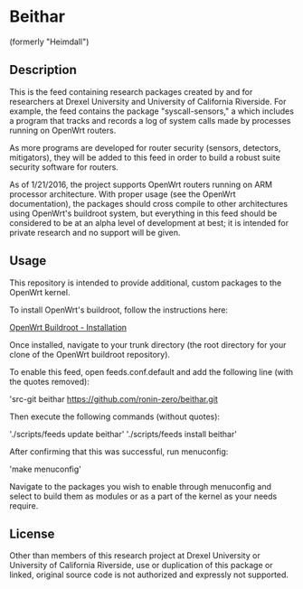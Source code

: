 # Beithar

(formerly "Heimdall")

## Description

This is the feed containing research packages created by and for researchers at Drexel University and University of California Riverside.  For example, the feed contains the package "syscall-sensors," a which includes a program that tracks and records a log of system calls made by processes running on OpenWrt routers.

As more programs are developed for router security (sensors, detectors, mitigators), they will be added to this feed in order to build a robust suite security software for routers.

As of 1/21/2016, the project supports OpenWrt routers running on ARM processor architecture.  With proper usage (see the OpenWrt documentation), the packages should cross compile to other architectures using OpenWrt's buildroot system, but everything in this feed should be considered to be at an alpha level of development at best; it is intended for private research and no support will be given.

## Usage

This repository is intended to provide additional, custom packages to the OpenWrt kernel.

To install OpenWrt's buildroot, follow the instructions here:

[OpenWrt Buildroot - Installation](http://wiki.openwrt.org/doc/howto/buildroot.exigence)

Once installed, navigate to your trunk directory (the root directory for your clone of the OpenWrt buildroot repository).

To enable this feed, open feeds.conf.default and add the following line (with the quotes removed):

'src-git beithar https://github.com/ronin-zero/beithar.git

Then execute the following commands (without quotes):

'./scripts/feeds update beithar'
'./scripts/feeds install beithar'

After confirming that this was successful, run menuconfig:

'make menuconfig'

Navigate to the packages you wish to enable through menuconfig and select to build them as modules or as a part of the kernel as your needs require.

## License

Other than members of this research project at Drexel University or University of California Riverside, use or duplication of this package or linked, original source code is not authorized and expressly not supported.

